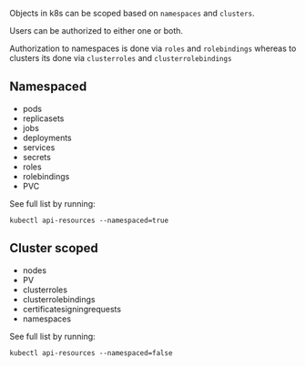 Objects in k8s can be scoped based on `namespaces` and `clusters`.

Users can be authorized to either one or both.

Authorization to namespaces is done via `roles` and `rolebindings` 
whereas to clusters its done via `clusterroles` and `clusterrolebindings` 

## Namespaced

- pods
- replicasets
- jobs
- deployments
- services
- secrets
- roles
- rolebindings
- PVC

See full list by running:

```shell
kubectl api-resources --namespaced=true
```

## Cluster scoped

- nodes
- PV
- clusterroles
- clusterrolebindings
- certificatesigningrequests
- namespaces

See full list by running:

```shell
kubectl api-resources --namespaced=false
```